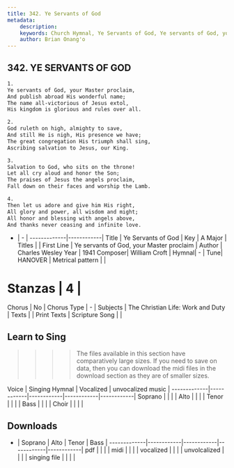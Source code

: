 ```yaml
---
title: 342. Ye Servants of God
metadata:
    description: 
    keywords: Church Hymnal, Ye Servants of God, Ye servants of God, your Master proclaim, 
    author: Brian Onang'o
---
```



## 342. YE SERVANTS OF GOD

```txt
1.
Ye servants of God, your Master proclaim, 
And publish abroad His wonderful name; 
The name all-victorious of Jesus extol, 
His kingdom is glorious and rules over all. 

2.
God ruleth on high, almighty to save, 
And still He is nigh, His presence we have; 
The great congregation His triumph shall sing, 
Ascribing salvation to Jesus, our King.

3.
Salvation to God, who sits on the throne! 
Let all cry aloud and honor the Son; 
The praises of Jesus the angels proclaim, 
Fall down on their faces and worship the Lamb.

4.
Then let us adore and give him His right, 
All glory and power, all wisdom and might; 
All honor and blessing with angels above, 
And thanks never ceasing and infinite love.
```

- |   -  |
-------------|------------|
Title | Ye Servants of God |
Key | A Major |
Titles |  |
First Line | Ye servants of God, your Master proclaim |
Author | Charles Wesley
Year | 1941
Composer| William Croft |
Hymnal|  - |
Tune| HANOVER |
Metrical pattern | |
# Stanzas | 4 |
Chorus | No |
Chorus Type | - |
Subjects | The Christian Life: Work and Duty |
Texts |  |
Print Texts | 
Scripture Song |  |
  
## Learn to Sing

>>>> The files available in this section have comparatively large sizes. If you need to save on data, then you can download the midi files in the download section as they are of smaller sizes.

Voice |  Singing Hymnal | Vocalized | unvocalized music |
-------------|------------|------------|------------|------------|
Soprano | | | |
Alto | | | |
Tenor | | | |
Bass | | | |
Choir | | | |

## Downloads

- |  Soprano | Alto | Tenor | Bass |
-------------|------------|------------|------------|------------|
pdf | | | |
midi | | | |
vocalized | | | |
unvolcalized | | | |
singing file | | | |
  
